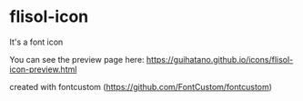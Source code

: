 # flisol-icon
It's a font icon

You can see the preview page here: https://guihatano.github.io/icons/flisol-icon-preview.html

created with fontcustom (https://github.com/FontCustom/fontcustom)
